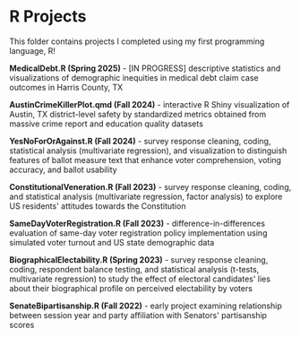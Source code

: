 # R Projects

This folder contains projects I completed using my first programming language, R!

**MedicalDebt.R (Spring 2025)** - [IN PROGRESS] descriptive statistics and visualizations of demographic inequities in medical debt claim case outcomes in Harris County, TX

**AustinCrimeKillerPlot.qmd (Fall 2024)** - interactive R Shiny visualization of Austin, TX district-level safety by standardized metrics obtained from massive crime report and education quality datasets

**YesNoForOrAgainst.R (Fall 2024)** - survey response cleaning, coding, statistical analysis (multivariate regression), and visualization to distinguish features of ballot measure text that enhance voter comprehension, voting accuracy, and ballot usability

**ConstitutionalVeneration.R (Fall 2023)** - survey response cleaning, coding, and statistical analysis (multivariate regression, factor analysis) to explore US residents' attitudes towards the Constitution

**SameDayVoterRegistration.R (Fall 2023)** - difference-in-differences evaluation of same-day voter registration policy implementation using simulated voter turnout and US state demographic data 

**BiographicalElectability.R (Spring 2023)** - survey response cleaning, coding, respondent balance testing, and statistical analysis (t-tests, multivariate regression) to study the effect of electoral candidates' lies about their biographical profile on perceived electability by voters

**SenateBipartisanship.R (Fall 2022)** - early project examining relationship between session year and party affiliation with Senators' partisanship scores
